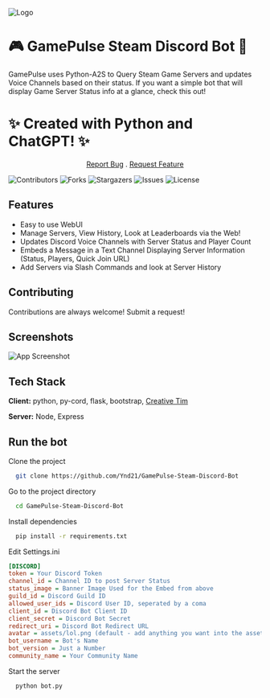 
![Logo](https://i.imgur.com/JIdpA0Q.png)
 <p align="center">

# 🎮 GamePulse Steam Discord Bot 🌟

GamePulse uses Python-A2S to Query Steam Game Servers and updates Voice Channels based on their status. If you want a simple bot that will display Game Server Status info at a glance, check this out! 

# ✨ Created with Python and ChatGPT! ✨ 

</p>

 <p align="center">
    <a href="https://github.com/Ynd21/GamePulse-Steam-Discord-Bot/issues">Report Bug</a>
    .
    <a href="https://github.com/Ynd21/GamePulse-Steam-Discord-Bot/issues">Request Feature</a>
  </p>


![Contributors](https://img.shields.io/github/contributors/Ynd21/GamePulse-Steam-Discord-Bot?color=dark-green) ![Forks](https://img.shields.io/github/forks/Ynd21/GamePulse-Steam-Discord-Bot?style=social) ![Stargazers](https://img.shields.io/github/stars/Ynd21/GamePulse-Steam-Discord-Bot?style=social) ![Issues](https://img.shields.io/github/issues/Ynd21/GamePulse-Steam-Discord-Bot) ![License](https://img.shields.io/github/license/Ynd21/GamePulse-Steam-Discord-Bot) 


## Features

- Easy to use WebUI
- Manage Servers, View History, Look at Leaderboards via the Web!
- Updates Discord Voice Channels with Server Status and Player Count
- Embeds a Message in a Text Channel Displaying Server Information (Status, Players, Quick Join URL)
- Add Servers via Slash Commands and look at Server History


## Contributing

Contributions are always welcome! Submit a request! 


## Screenshots

![App Screenshot](https://via.placeholder.com/468x300?text=App+Screenshot+Here)


## Tech Stack

**Client:** python, py-cord, flask, bootstrap, [Creative Tim](https://www.creative-tim.com/)

**Server:** Node, Express


## Run the bot

Clone the project

```bash
  git clone https://github.com/Ynd21/GamePulse-Steam-Discord-Bot
```

Go to the project directory

```bash
  cd GamePulse-Steam-Discord-Bot
```

Install dependencies

```bash
  pip install -r requirements.txt
```

Edit Settings.ini

```ini
[DISCORD]
token = Your Discord Token
channel_id = Channel ID to post Server Status 
status_image = Banner Image Used for the Embed from above
guild_id = Discord Guild ID 
allowed_user_ids = Discord User ID, seperated by a coma 
client_id = Discord Bot Client ID
client_secret = Discord Bot Secret
redirect_uri = Discord Bot Redirect URL
avatar = assets/lol.png (default - add anything you want into the assets folder, ref it here for the avatar image)
bot_username = Bot's Name
bot_version = Just a Number
community_name = Your Community Name
```

Start the server

```bash
  python bot.py
```

